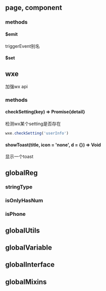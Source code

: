 ## page, component

### methods

#### $emit
triggerEvent别名

#### $set

## wxe
加强wx api

### methods

#### checkSetting(key) => Promise{detail}
检测wx某个setting是否存在

```javascript
wxe.checkSetting('userInfo')
```

#### showToast(title, icon = 'none', d = {}) => Void
显示一个toast

## globalReg

### stringType
### isOnlyHasNum
### isPhone

## globalUtils
## globalVariable
## globalInterface
## globalMixins
